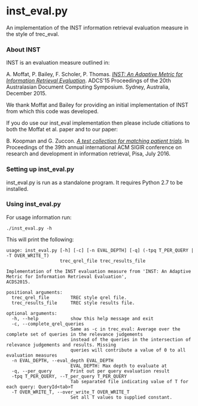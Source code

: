 # inst_eval.py

An implementation of the INST information retrieval evaluation measure in the style of trec_eval.

### About INST

INST is an evaluation measure outlined in:

A. Moffat, P. Bailey, F. Scholer, P. Thomas. *[INST: An Adaptive Metric for Information Retrieval Evaluation](http://dl.acm.org/citation.cfm?id=2838938)*. ADCS'15 Proceedings of the 20th Australasian Document Computing Symposium. Sydney, Australia, December 2015.

We thank Moffat and Bailey for providing an initial implementation of INST from which this code was developed.

If you do use our inst_eval implementation then please include citiations to both the Moffat et al. paper and to our paper:

B. Koopman and G. Zuccon. *[A test collection for matching patient trials](https://dl.acm.org/doi/abs/10.1145/2911451.2914672?casa_token=5NSRpXeP31IAAAAA:q6gcCDnYXDm2GVf0MuDTqvZiVZqsk2h8Rnq8tEV-6-fZqXkpWILZFCIvugXKrdRM2-E-ToKg4Vtz6w)*. In Proceedings of the 39th annual international ACM SIGIR conference on research and development in information retrieval, Pisa, July 2016.

### Setting up inst_eval.py

inst_eval.py is run as a standalone program. It requires Python 2.7 to be installed.

### Using inst_eval.py

For usage information run:

`./inst_eval.py -h`

This will print the following:

	usage: inst_eval.py [-h] [-c] [-n EVAL_DEPTH] [-q] (-tpq T_PER_QUERY | -T OVER_WRITE_T)
	                    trec_qrel_file trec_results_file
	
	Implementation of the INST evaluation measure from 'INST: An Adaptive Metric for Information Retrieval Evaluation',
	ACDS2015.
	
	positional arguments:
	  trec_qrel_file        TREC style qrel file.
	  trec_results_file     TREC style results file.
	
	optional arguments:
	  -h, --help            show this help message and exit
	  -c, --complete_qrel_queries
	                        Same as -c in trec_eval: Average over the complete set of queries in the relevance judgements
	                        instead of the queries in the intersection of relevance judgements and results. Missing
	                        queries will contribute a value of 0 to all evaluation measures
	  -n EVAL_DEPTH, --eval_depth EVAL_DEPTH
	                        EVAL_DEPTH: Max depth to evaluate at
	  -q, --per_query       Print out per query evaluation result
	  -tpq T_PER_QUERY, --T_per_query T_PER_QUERY
	                        Tab separated file indicating value of T for each query: QueryId<tab>T
	  -T OVER_WRITE_T, --over_write_T OVER_WRITE_T
	                        Set all T values to supplied constant.

